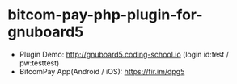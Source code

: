 # bitcom-pay-php-plugin-for-gnuboard5

- Plugin Demo: http://gnuboard5.coding-school.io (login id:test / pw:testtest)
- BitcomPay App(Android / iOS): https://fir.im/dpg5
